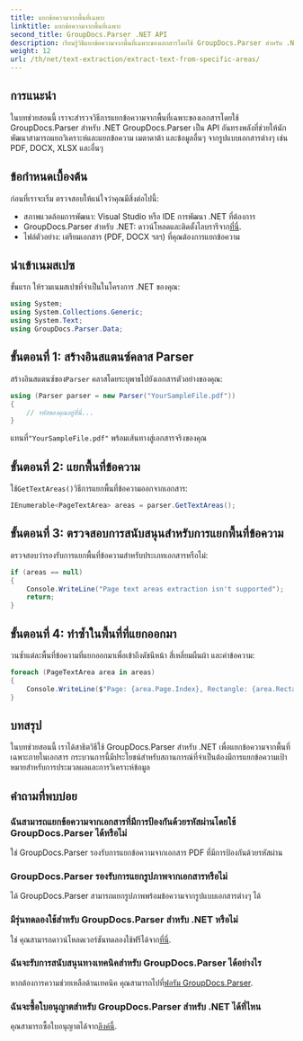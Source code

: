 ```yaml
---
title: แยกข้อความจากพื้นที่เฉพาะ
linktitle: แยกข้อความจากพื้นที่เฉพาะ
second_title: GroupDocs.Parser .NET API
description: เรียนรู้วิธีแยกข้อความจากพื้นที่เฉพาะของเอกสารโดยใช้ GroupDocs.Parser สำหรับ .NET คำแนะนำทีละขั้นตอนง่าย ๆ
weight: 12
url: /th/net/text-extraction/extract-text-from-specific-areas/
---
```

## การแนะนำ
ในบทช่วยสอนนี้ เราจะสำรวจวิธีการแยกข้อความจากพื้นที่เฉพาะของเอกสารโดยใช้ GroupDocs.Parser สำหรับ .NET GroupDocs.Parser เป็น API อันทรงพลังที่ช่วยให้นักพัฒนาสามารถแยกวิเคราะห์และแยกข้อความ เมตาดาต้า และข้อมูลอื่นๆ จากรูปแบบเอกสารต่างๆ เช่น PDF, DOCX, XLSX และอื่นๆ
## ข้อกำหนดเบื้องต้น
ก่อนที่เราจะเริ่ม ตรวจสอบให้แน่ใจว่าคุณมีสิ่งต่อไปนี้:
- สภาพแวดล้อมการพัฒนา: Visual Studio หรือ IDE การพัฒนา .NET ที่ต้องการ
-  GroupDocs.Parser สำหรับ .NET: ดาวน์โหลดและติดตั้งไลบรารีจาก[ที่นี่](https://releases.groupdocs.com/parser/net/).
- ไฟล์ตัวอย่าง: เตรียมเอกสาร (PDF, DOCX ฯลฯ) ที่คุณต้องการแยกข้อความ

## นำเข้าเนมสเปซ
ขั้นแรก ให้รวมเนมสเปซที่จำเป็นในโครงการ .NET ของคุณ:
```csharp
using System;
using System.Collections.Generic;
using System.Text;
using GroupDocs.Parser.Data;
```
## ขั้นตอนที่ 1: สร้างอินสแตนซ์คลาส Parser
 สร้างอินสแตนซ์ของ`Parser` คลาสโดยระบุพาธไปยังเอกสารตัวอย่างของคุณ:
```csharp
using (Parser parser = new Parser("YourSampleFile.pdf"))
{
    // รหัสของคุณอยู่ที่นี่...
}
```
 แทนที่`"YourSampleFile.pdf"` พร้อมเส้นทางสู่เอกสารจริงของคุณ
## ขั้นตอนที่ 2: แยกพื้นที่ข้อความ
 ใช้`GetTextAreas()`วิธีการแยกพื้นที่ข้อความออกจากเอกสาร:
```csharp
IEnumerable<PageTextArea> areas = parser.GetTextAreas();
```
## ขั้นตอนที่ 3: ตรวจสอบการสนับสนุนสำหรับการแยกพื้นที่ข้อความ
ตรวจสอบว่ารองรับการแยกพื้นที่ข้อความสำหรับประเภทเอกสารหรือไม่:
```csharp
if (areas == null)
{
    Console.WriteLine("Page text areas extraction isn't supported");
    return;
}
```
## ขั้นตอนที่ 4: ทำซ้ำในพื้นที่ที่แยกออกมา
วนซ้ำแต่ละพื้นที่ข้อความที่แยกออกมาเพื่อเข้าถึงดัชนีหน้า สี่เหลี่ยมผืนผ้า และค่าข้อความ:
```csharp
foreach (PageTextArea area in areas)
{
    Console.WriteLine($"Page: {area.Page.Index}, Rectangle: {area.Rectangle}, Text: {area.Text}");
}
```

## บทสรุป
ในบทช่วยสอนนี้ เราได้สาธิตวิธีใช้ GroupDocs.Parser สำหรับ .NET เพื่อแยกข้อความจากพื้นที่เฉพาะภายในเอกสาร กระบวนการนี้มีประโยชน์สำหรับสถานการณ์ที่จำเป็นต้องมีการแยกข้อความเป้าหมายสำหรับการประมวลผลและการวิเคราะห์ข้อมูล

## คำถามที่พบบ่อย
### ฉันสามารถแยกข้อความจากเอกสารที่มีการป้องกันด้วยรหัสผ่านโดยใช้ GroupDocs.Parser ได้หรือไม่
ใช่ GroupDocs.Parser รองรับการแยกข้อความจากเอกสาร PDF ที่มีการป้องกันด้วยรหัสผ่าน
### GroupDocs.Parser รองรับการแยกรูปภาพจากเอกสารหรือไม่
ได้ GroupDocs.Parser สามารถแยกรูปภาพพร้อมข้อความจากรูปแบบเอกสารต่างๆ ได้
### มีรุ่นทดลองใช้สำหรับ GroupDocs.Parser สำหรับ .NET หรือไม่
 ใช่ คุณสามารถดาวน์โหลดเวอร์ชันทดลองใช้ฟรีได้จาก[ที่นี่](https://releases.groupdocs.com/).
### ฉันจะรับการสนับสนุนทางเทคนิคสำหรับ GroupDocs.Parser ได้อย่างไร
 หากต้องการความช่วยเหลือด้านเทคนิค คุณสามารถไปที่[ฟอรัม GroupDocs.Parser](https://forum.groupdocs.com/c/parser/17).
### ฉันจะซื้อใบอนุญาตสำหรับ GroupDocs.Parser สำหรับ .NET ได้ที่ไหน
 คุณสามารถซื้อใบอนุญาตได้จาก[ลิงค์นี้](https://purchase.groupdocs.com/buy).